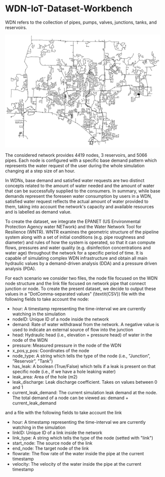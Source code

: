 # WDN-IoT-Dataset-Workbench

WDN refers to the collection of pipes, pumps, valves, junctions, tanks, and reservoirs.

![Alt text](dataset-network-epanet-src/NET_6_topology.png "WDN TOPOLOGY")

The considered network provides 4419 nodes, 3 reservoirs, and 5066 pipes. Each node is configured with a specific base demand pattern which represents the water request of the user during the whole simulation changing at a step size of an hour. 

In WDNs, base demand and satisfied water requests are two distinct concepts related to the amount of water needed and the amount of water that can be successfully supplied to the consumers.
In summary, while base demands represent the foreseen water consumption by users in a WDN, satisfied water request reflects the actual amount of water provided to them, taking into account the network's capacity and available resources and is labelled as demand value.

To create the dataset, we integrate the EPANET (US Environmental Protection Agency water NETwork) and the Water Network Tool for Resilience (WNTR). 
WNTR examines the geometric structure of the pipeline system along with a set of initial conditions (e.g. pipe roughness and diameter) and rules of how the system is operated, so that it can compute flows, pressures and water quality (e.g. disinfection concentrations and water age) throughout the network for a specific period of time.
It is capable of simulating complex WDN infrastructure and obtain all main hydraulic values by a demand-driven analysis (DDA) and a pressure driven analysis (PDA). 

For each scenario we consider two files, the node file focused on the WDN node structure and the link file focused on network pipe that connect junction or node.
To create the present dataset, we decide to output these values in a "DotComma-separated values" (\textit{CSV}) file with the following fields to take account the node:

* hour: A timestamp representing the time-interval we are currently watching in the simulation
* nodeID: Unique ID of a node inside the network
* demand: Rate of water withdrawal from the network. A negative value is used to indicate an external source of flow into the junction
* head: Hydraulic head (i.e., elevation + pressure head) of water in the node of the WDN
* pressure: Measured pressure in the node of the WDN 
* x_pos,y_pos: Coordinates of the node 
* node_type: A string which tells the type of the node (i.e., ”Junction”, ”Reservoir”, ”Tank”)
* has_leak: A boolean (True/False) which tells if a leak is present on that specific node (i.e., if we have a hole leaking water)
* leak_area: Area of the hole (m2)
* leak_discharge: Leak discharge coefficient. Takes on values between 0 and 1 
* current_leak_demand: The current simulation leak demand at the node. The total demand of a node can be viewed as: demand + current_leak_demand

and a file with the following fields to take account the link 
* hour: A timestamp representing the time-interval we are currently watching in the simulation
* linkID: Unique ID of a link inside the network
* link_type: A string which tells the type of the node (setted with "link")
* start_node: The source node of the link
* end_node: The target node of the link
* flowrate: The flow rate of the water inside the pipe at the current timestamp
* velocity: The velocity of the water inside the pipe at the current timestamp


